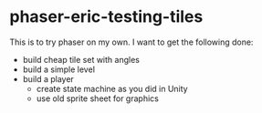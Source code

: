 # phaser-eric-testing-tiles

This is to try phaser on my own.
I want to get the following done:
 - build cheap tile set with angles
 - build a simple level
 - build a player
   - create state machine as you did in Unity
   - use old sprite sheet for graphics
   
